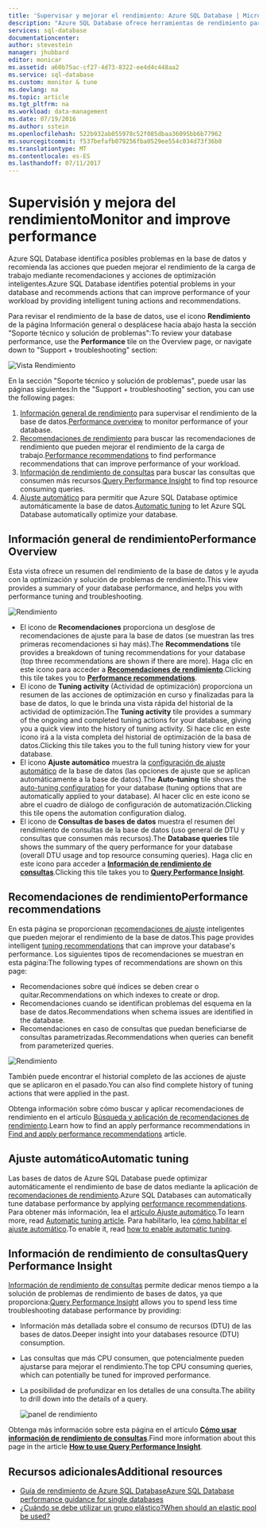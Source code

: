 ```yaml
---
title: 'Supervisar y mejorar el rendimiento: Azure SQL Database | Microsoft Docs'
description: "Azure SQL Database ofrece herramientas de rendimiento para ayudarle a identificar áreas que pueden mejorar el rendimiento actual de las consultas."
services: sql-database
documentationcenter: 
author: stevestein
manager: jhubbard
editor: monicar
ms.assetid: a60b75ac-cf27-4d73-8322-ee4d4c448aa2
ms.service: sql-database
ms.custom: monitor & tune
ms.devlang: na
ms.topic: article
ms.tgt_pltfrm: na
ms.workload: data-management
ms.date: 07/19/2016
ms.author: sstein
ms.openlocfilehash: 522b932ab055978c52f085dbaa36095bb6b77962
ms.sourcegitcommit: f537befafb079256fba0529ee554c034d73f36b0
ms.translationtype: MT
ms.contentlocale: es-ES
ms.lasthandoff: 07/11/2017
---
```

# <a name="monitor-and-improve-performance"></a><span data-ttu-id="586b2-103">Supervisión y mejora del rendimiento</span><span class="sxs-lookup"><span data-stu-id="586b2-103">Monitor and improve performance</span></span>
<span data-ttu-id="586b2-104">Azure SQL Database identifica posibles problemas en la base de datos y recomienda las acciones que pueden mejorar el rendimiento de la carga de trabajo mediante recomendaciones y acciones de optimización inteligentes.</span><span class="sxs-lookup"><span data-stu-id="586b2-104">Azure SQL Database identifies potential problems in your database and recommends actions that can improve performance of your workload by providing intelligent tuning actions and recommendations.</span></span>

<span data-ttu-id="586b2-105">Para revisar el rendimiento de la base de datos, use el icono **Rendimiento** de la página Información general o desplácese hacia abajo hasta la sección "Soporte técnico y solución de problemas":</span><span class="sxs-lookup"><span data-stu-id="586b2-105">To review your database performance, use the **Performance** tile on the Overview page, or navigate down to "Support + troubleshooting" section:</span></span>

   ![Vista Rendimiento](./media/sql-database-performance/entries.png)

<span data-ttu-id="586b2-107">En la sección "Soporte técnico y solución de problemas", puede usar las páginas siguientes:</span><span class="sxs-lookup"><span data-stu-id="586b2-107">In the "Support + troubleshooting" section, you can use the following pages:</span></span>


1. <span data-ttu-id="586b2-108">[Información general de rendimiento](#performance-overview) para supervisar el rendimiento de la base de datos.</span><span class="sxs-lookup"><span data-stu-id="586b2-108">[Performance overview](#performance-overview) to monitor performance of your database.</span></span> 
2. <span data-ttu-id="586b2-109">[Recomendaciones de rendimiento](#performance-recommendations) para buscar las recomendaciones de rendimiento que pueden mejorar el rendimiento de la carga de trabajo.</span><span class="sxs-lookup"><span data-stu-id="586b2-109">[Performance recommendations](#performance-recommendations) to find performance recommendations that can improve performance of your workload.</span></span>
3. <span data-ttu-id="586b2-110">[Información de rendimiento de consultas](#query-performance-insight) para buscar las consultas que consumen más recursos.</span><span class="sxs-lookup"><span data-stu-id="586b2-110">[Query Performance Insight](#query-performance-insight) to find top resource consuming queries.</span></span>
4. <span data-ttu-id="586b2-111">[Ajuste automático](#automatic-tuning) para permitir que Azure SQL Database optimice automáticamente la base de datos.</span><span class="sxs-lookup"><span data-stu-id="586b2-111">[Automatic tuning](#automatic-tuning) to let Azure SQL Database automatically optimize your database.</span></span>

## <a name="performance-overview"></a><span data-ttu-id="586b2-112">Información general de rendimiento</span><span class="sxs-lookup"><span data-stu-id="586b2-112">Performance Overview</span></span>
<span data-ttu-id="586b2-113">Esta vista ofrece un resumen del rendimiento de la base de datos y le ayuda con la optimización y solución de problemas de rendimiento.</span><span class="sxs-lookup"><span data-stu-id="586b2-113">This view provides a summary of your database performance, and helps you with performance tuning and troubleshooting.</span></span> 

![Rendimiento](./media/sql-database-performance/performance.png)

* <span data-ttu-id="586b2-115">El icono de **Recomendaciones** proporciona un desglose de recomendaciones de ajuste para la base de datos (se muestran las tres primeras recomendaciones si hay más).</span><span class="sxs-lookup"><span data-stu-id="586b2-115">The **Recommendations** tile provides a breakdown of tuning recommendations for your database (top three recommendations are shown if there are more).</span></span> <span data-ttu-id="586b2-116">Haga clic en este icono para acceder a **[Recomendaciones de rendimiento](#performance-recommendations)**.</span><span class="sxs-lookup"><span data-stu-id="586b2-116">Clicking this tile takes you to **[Performance recommendations](#performance-recommendations)**.</span></span> 
* <span data-ttu-id="586b2-117">El icono de **Tuning activity** (Actividad de optimización) proporciona un resumen de las acciones de optimización en curso y finalizadas para la base de datos, lo que le brinda una vista rápida del historial de la actividad de optimización.</span><span class="sxs-lookup"><span data-stu-id="586b2-117">The **Tuning activity** tile provides a summary of the ongoing and completed tuning actions for your database, giving you a quick view into the history of tuning activity.</span></span> <span data-ttu-id="586b2-118">Si hace clic en este icono irá a la vista completa del historial de optimización de la basa de datos.</span><span class="sxs-lookup"><span data-stu-id="586b2-118">Clicking this tile takes you to the full tuning history view for your database.</span></span>
* <span data-ttu-id="586b2-119">El icono **Ajuste automático** muestra la [configuración de ajuste automático](sql-database-automatic-tuning-enable.md) de la base de datos (las opciones de ajuste que se aplican automáticamente a la base de datos).</span><span class="sxs-lookup"><span data-stu-id="586b2-119">The **Auto-tuning** tile shows the [auto-tuning configuration](sql-database-automatic-tuning-enable.md) for your database (tuning options that are automatically applied to your database).</span></span> <span data-ttu-id="586b2-120">Al hacer clic en este icono se abre el cuadro de diálogo de configuración de automatización.</span><span class="sxs-lookup"><span data-stu-id="586b2-120">Clicking this tile opens the automation configuration dialog.</span></span>
* <span data-ttu-id="586b2-121">El icono de **Consultas de bases de datos** muestra el resumen del rendimiento de consultas de la base de datos (uso general de DTU y consultas que consumen más recursos).</span><span class="sxs-lookup"><span data-stu-id="586b2-121">The **Database queries** tile shows the summary of the query performance for your database (overall DTU usage and top resource consuming queries).</span></span> <span data-ttu-id="586b2-122">Haga clic en este icono para acceder a **[Información de rendimiento de consultas](#query-performance-insight)**.</span><span class="sxs-lookup"><span data-stu-id="586b2-122">Clicking this tile takes you to **[Query Performance Insight](#query-performance-insight)**.</span></span>

## <a name="performance-recommendations"></a><span data-ttu-id="586b2-123">Recomendaciones de rendimiento</span><span class="sxs-lookup"><span data-stu-id="586b2-123">Performance recommendations</span></span>
<span data-ttu-id="586b2-124">En esta página se proporcionan [recomendaciones de ajuste](sql-database-advisor.md) inteligentes que pueden mejorar el rendimiento de la base de datos.</span><span class="sxs-lookup"><span data-stu-id="586b2-124">This page provides intelligent [tuning recommendations](sql-database-advisor.md) that can improve your database's performance.</span></span> <span data-ttu-id="586b2-125">Los siguientes tipos de recomendaciones se muestran en esta página:</span><span class="sxs-lookup"><span data-stu-id="586b2-125">The following types of recommendations are shown on this page:</span></span>

* <span data-ttu-id="586b2-126">Recomendaciones sobre qué índices se deben crear o quitar.</span><span class="sxs-lookup"><span data-stu-id="586b2-126">Recommendations on which indexes to create or drop.</span></span>
* <span data-ttu-id="586b2-127">Recomendaciones cuando se identifican problemas del esquema en la base de datos.</span><span class="sxs-lookup"><span data-stu-id="586b2-127">Recommendations when schema issues are identified in the database.</span></span>
* <span data-ttu-id="586b2-128">Recomendaciones en caso de consultas que puedan beneficiarse de consultas parametrizadas.</span><span class="sxs-lookup"><span data-stu-id="586b2-128">Recommendations when queries can benefit from parameterized queries.</span></span>

![Rendimiento](./media/sql-database-performance/recommendations.png)

<span data-ttu-id="586b2-130">También puede encontrar el historial completo de las acciones de ajuste que se aplicaron en el pasado.</span><span class="sxs-lookup"><span data-stu-id="586b2-130">You can also find complete history of tuning actions that were applied in the past.</span></span>

<span data-ttu-id="586b2-131">Obtenga información sobre cómo buscar y aplicar recomendaciones de rendimiento en el artículo [Búsqueda y aplicación de recomendaciones de rendimiento](sql-database-advisor-portal.md).</span><span class="sxs-lookup"><span data-stu-id="586b2-131">Learn how to find an apply performance recommendations in [Find and apply performance recommendations](sql-database-advisor-portal.md) article.</span></span>

## <a name="automatic-tuning"></a><span data-ttu-id="586b2-132">Ajuste automático</span><span class="sxs-lookup"><span data-stu-id="586b2-132">Automatic tuning</span></span>
<span data-ttu-id="586b2-133">Las bases de datos de Azure SQL Database puede optimizar automáticamente el rendimiento de base de datos mediante la aplicación de [recomendaciones de rendimiento](sql-database-advisor.md).</span><span class="sxs-lookup"><span data-stu-id="586b2-133">Azure SQL Databases can automatically tune database performance by applying [performance recommendations](sql-database-advisor.md).</span></span> <span data-ttu-id="586b2-134">Para obtener más información, lea el [artículo Ajuste automático](sql-database-automatic-tuning.md).</span><span class="sxs-lookup"><span data-stu-id="586b2-134">To learn more, read [Automatic tuning article](sql-database-automatic-tuning.md).</span></span> <span data-ttu-id="586b2-135">Para habilitarlo, lea [cómo habilitar el ajuste automático](sql-database-automatic-tuning-enable.md).</span><span class="sxs-lookup"><span data-stu-id="586b2-135">To enable it, read [how to enable automatic tuning](sql-database-automatic-tuning-enable.md).</span></span>

## <a name="query-performance-insight"></a><span data-ttu-id="586b2-136">Información de rendimiento de consultas</span><span class="sxs-lookup"><span data-stu-id="586b2-136">Query Performance Insight</span></span>
<span data-ttu-id="586b2-137">[Información de rendimiento de consultas](sql-database-query-performance.md) permite dedicar menos tiempo a la solución de problemas de rendimiento de bases de datos, ya que proporciona:</span><span class="sxs-lookup"><span data-stu-id="586b2-137">[Query Performance Insight](sql-database-query-performance.md) allows you to spend less time troubleshooting database performance by providing:</span></span>

* <span data-ttu-id="586b2-138">Información más detallada sobre el consumo de recursos (DTU) de las bases de datos.</span><span class="sxs-lookup"><span data-stu-id="586b2-138">Deeper insight into your databases resource (DTU) consumption.</span></span> 
* <span data-ttu-id="586b2-139">Las consultas que más CPU consumen, que potencialmente pueden ajustarse para mejorar el rendimiento.</span><span class="sxs-lookup"><span data-stu-id="586b2-139">The top CPU consuming queries, which can potentially be tuned for improved performance.</span></span> 
* <span data-ttu-id="586b2-140">La posibilidad de profundizar en los detalles de una consulta.</span><span class="sxs-lookup"><span data-stu-id="586b2-140">The ability to drill down into the details of a query.</span></span> 

  ![panel de rendimiento](./media/sql-database-query-performance/performance.png)

<span data-ttu-id="586b2-142">Obtenga más información sobre esta página en el artículo **[Cómo usar información de rendimiento de consultas](sql-database-query-performance.md)**.</span><span class="sxs-lookup"><span data-stu-id="586b2-142">Find more information about this page in the article **[How to use Query Performance Insight](sql-database-query-performance.md)**.</span></span>

## <a name="additional-resources"></a><span data-ttu-id="586b2-143">Recursos adicionales</span><span class="sxs-lookup"><span data-stu-id="586b2-143">Additional resources</span></span>
* [<span data-ttu-id="586b2-144">Guía de rendimiento de Azure SQL Database</span><span class="sxs-lookup"><span data-stu-id="586b2-144">Azure SQL Database performance guidance for single databases</span></span>](sql-database-performance-guidance.md)
* [<span data-ttu-id="586b2-145">¿Cuándo se debe utilizar un grupo elástico?</span><span class="sxs-lookup"><span data-stu-id="586b2-145">When should an elastic pool be used?</span></span>](sql-database-elastic-pool-guidance.md)

